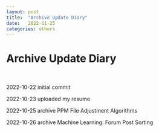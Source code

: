 ```yaml
---
layout: post
title:  "Archive Update Diary"
date:   2022-11-25
categories: others
---
```

<h1>Archive Update Diary</h1>

<br />

<p>2022-10-22 initial commit</p>

<p>2022-10-23 uploaded my resume</p>

<p>2022-10-25 archive PPM File Adjustment Algorithms</p>

<p>2022-10-26 archive Machine Learning: Forum Post Sorting</p>

<br />



